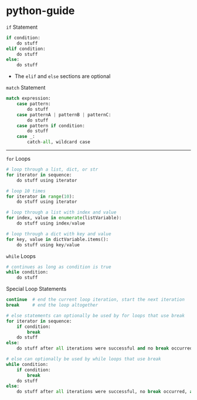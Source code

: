 # python-guide

`if` Statement

```python
if condition:
    do stuff
elif condition:
    do stuff
else:
    do stuff
```

- The `elif` and `else` sections are optional

`match` Statement

```python
match expression:
    case pattern:
        do stuff
    case patternA | patternB | patternC:
        do stuff
    case pattern if condition:
        do stuff
    case _:
        catch-all, wildcard case
```

---

`for` Loops

```python
# loop through a list, dict, or str
for iterator in sequence:
    do stuff using iterator

# loop 10 times
for iterator in range(10):
    do stuff using iterator

# loop through a list with index and value
for index, value in enumerate(listVariable):
    do stuff using index/value

# loop through a dict with key and value
for key, value in dictVariable.items():
    do stuff using key/value
```

`while` Loops

```python
# continues as long as condition is true
while condition:
    do stuff
```

Special Loop Statements

```python
continue  # end the current loop iteration, start the next iteration
break     # end the loop altogether

# else statements can optionally be used by for loops that use break
for iterator in sequence:
    if condition:
        break
    do stuff
else:
    do stuff after all iterations were successful and no break occurred

# else can optionally be used by while loops that use break
while condition:
    if condition:
        break
    do stuff
else:
    do stuff after all iterations were successful, no break occurred, and the while condition is now false
```
